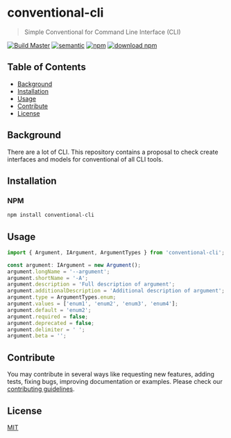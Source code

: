 # conventional-cli

> Simple Conventional for Command Line Interface (CLI)

[![Build Master](https://travis-ci.com/svoboda-rabstvo/conventional-cli.svg?branch=master)](https://travis-ci.com/svoboda-rabstvo/conventional-cli)
[![semantic](https://img.shields.io/badge/%20%20%F0%9F%93%A6%F0%9F%9A%80-semantic--release-e10079.svg)](https://github.com/semantic-release/semantic-release)
[![npm](https://img.shields.io/npm/v/conventional-cli.svg)](https://www.npmjs.com/package/conventional-cli)
[![download npm](https://img.shields.io/npm/dm/conventional-cli.svg)](https://www.npmjs.com/package/conventional-cli)

## Table of Contents

- [Background](#background)
- [Installation](#installation)
- [Usage](#usage)
- [Contribute](#contribute)
- [License](#license)

## Background

There are a lot of CLI. This repository contains a proposal to check create interfaces and models for conventional of all CLI tools.

## Installation

### NPM

```bash
npm install conventional-cli
```

## Usage

```typescript
import { Argument, IArgument, ArgumentTypes } from 'conventional-cli';

const argument: IArgument = new Argument();
argument.longName = '--argument';
argument.shortName = '-A';
argument.description = 'Full description of argument';
argument.additionalDescription = 'Additional description of argument';
argument.type = ArgumentTypes.enum;
argument.values = ['enum1', 'enum2', 'enum3', 'enum4'];
argument.default = 'enum2';
argument.required = false;
argument.deprecated = false;
argument.delimiter = ' ';
argument.beta = '';
```

## Contribute

You may contribute in several ways like requesting new features,
adding tests, fixing bugs, improving documentation or examples.
Please check our [contributing guidelines][contributing].

## License

[MIT][license-url]

[travis-shield]: https://img.shields.io/travis/svoboda-rabstvo/conventional-cli/master.svg
[travis-url]: https://travis-ci.com/svoboda-rabstvo/conventional-cli/branches
[semantic-shield]: https://img.shields.io/badge/%20%20%F0%9F%93%A6%F0%9F%9A%80-semantic--release-e10079.svg
[semantic-url]: https://github.com/semantic-release/semantic-release
[npm-shield]: https://img.shields.io/npm/v/svoboda-rabstvo/conventional-cli.svg
[npm-url]: https://www.npmjs.com/package/conventional-cli
[npm]: https://www.npmjs.com
[node-js]: https://nodejs.org
[github-shield]: https://img.shields.io/github/release/svoboda-rabstvo/conventional-cli.svg?label=github
[github-url]: https://github.com/svoboda-rabstvo/conventional-cli
[github-release-url]: https://github.com/svoboda-rabstvo/conventional-cli/releases
[github-pages-url]: https://svoboda-rabstvo.github.io/conventional-cli/
[schema-url]: http://json-schema.org/
[web-url]: https://schema.linterhub.com
[doc-url]: https://github.com/svoboda-rabstvo/conventional-cli/blob/develop/doc
[license-url]: https://github.com/svoboda-rabstvo/conventional-cli/blob/develop/LICENSE.md
[contributing]: https://github.com/svoboda-rabstvo/conventional-cli/blob/develop/.github/CONTRIBUTING.md
